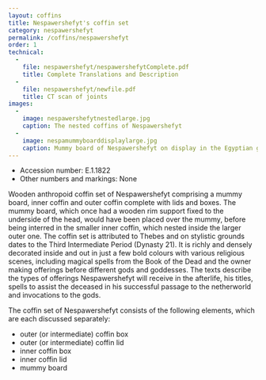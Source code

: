 ```yaml
---
layout: coffins
title: Nespawershefyt's coffin set
category: nespawershefyt
permalink: /coffins/nespawershefyt
order: 1
technical:
  -
    file: nespawershefyt/nespawershefytComplete.pdf
    title: Complete Translations and Description
  -
    file: nespawershefyt/newfile.pdf
    title: CT scan of joints
images:
  -
    image: nespawershefytnestedlarge.jpg
    caption: The nested coffins of Nespawershefyt
  -
    image: nespamummyboarddisplaylarge.jpg
    caption: Mummy board of Nespawershefyt on display in the Egyptian galleries at the Fitzwilliam Museum.
---
```

* Accession number: E.1.1822
* Other numbers and markings: None

Wooden anthropoid coffin set of Nespawershefyt comprising a mummy board, inner coffin and outer coffin complete with lids
and boxes. The mummy board, which once had a wooden rim support fixed to the underside of the head, would have been placed
over the mummy, before being interred in the smaller inner coffin, which nested inside the larger outer one. The coffin
set is attributed to Thebes and on stylistic grounds dates to the Third Intermediate Period (Dynasty 21). It is richly
and densely decorated inside and out in just a few bold colours with various religious scenes, including magical spells
from the Book of the Dead and the owner making offerings before different gods and goddesses. The texts describe the
types of offerings Nespawershefyt will receive in the afterlife, his titles, spells to assist the deceased in his successful passage to the netherworld and invocations to the gods.

The coffin set of Nespawershefyt consists of the following elements, which are each discussed separately:

* outer (or intermediate) coffin box
* outer (or intermediate) coffin lid
* inner coffin box
* inner coffin lid
* mummy board
